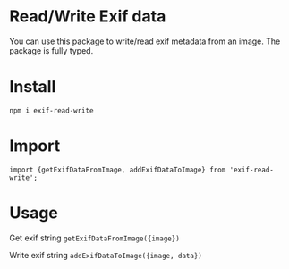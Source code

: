 # Read/Write Exif data

You can use this package to write/read exif metadata from an image. The package is fully typed.

# Install

`npm i exif-read-write`

# Import

`import {getExifDataFromImage, addExifDataToImage} from 'exif-read-write';`

# Usage

Get exif string `getExifDataFromImage({image})`

Write exif string `addExifDataToImage({image, data})`
